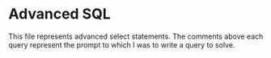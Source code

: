 # Advanced SQL 

This file represents advanced select statements. The comments above each query represent the prompt to which I was to write a query to solve. 
